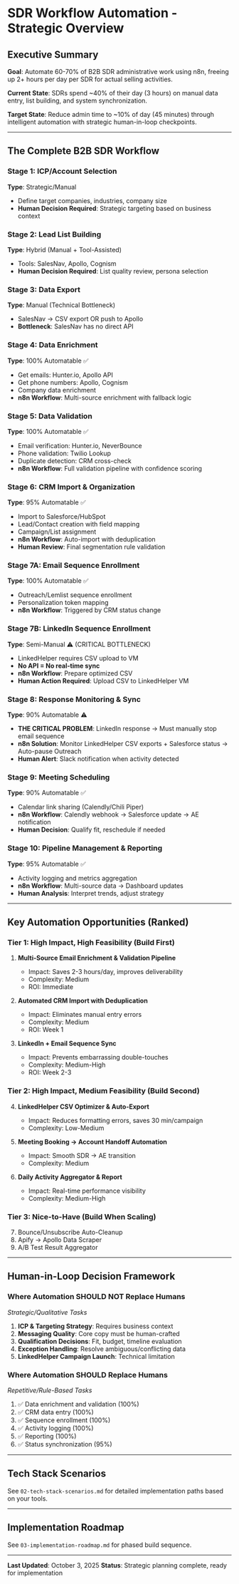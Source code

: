 # SDR Workflow Automation - Strategic Overview

## Executive Summary

**Goal**: Automate 60-70% of B2B SDR administrative work using n8n, freeing up 2+ hours per day per SDR for actual selling activities.

**Current State**: SDRs spend ~40% of their day (3 hours) on manual data entry, list building, and system synchronization.

**Target State**: Reduce admin time to ~10% of day (45 minutes) through intelligent automation with strategic human-in-loop checkpoints.

---

## The Complete B2B SDR Workflow

### Stage 1: ICP/Account Selection
**Type**: Strategic/Manual
- Define target companies, industries, company size
- **Human Decision Required**: Strategic targeting based on business context

### Stage 2: Lead List Building
**Type**: Hybrid (Manual + Tool-Assisted)
- Tools: SalesNav, Apollo, Cognism
- **Human Decision Required**: List quality review, persona selection

### Stage 3: Data Export
**Type**: Manual (Technical Bottleneck)
- SalesNav → CSV export OR push to Apollo
- **Bottleneck**: SalesNav has no direct API

### Stage 4: Data Enrichment
**Type**: 100% Automatable ✅
- Get emails: Hunter.io, Apollo API
- Get phone numbers: Apollo, Cognism
- Company data enrichment
- **n8n Workflow**: Multi-source enrichment with fallback logic

### Stage 5: Data Validation
**Type**: 100% Automatable ✅
- Email verification: Hunter.io, NeverBounce
- Phone validation: Twilio Lookup
- Duplicate detection: CRM cross-check
- **n8n Workflow**: Full validation pipeline with confidence scoring

### Stage 6: CRM Import & Organization
**Type**: 95% Automatable ✅
- Import to Salesforce/HubSpot
- Lead/Contact creation with field mapping
- Campaign/List assignment
- **n8n Workflow**: Auto-import with deduplication
- **Human Review**: Final segmentation rule validation

### Stage 7A: Email Sequence Enrollment
**Type**: 100% Automatable ✅
- Outreach/Lemlist sequence enrollment
- Personalization token mapping
- **n8n Workflow**: Triggered by CRM status change

### Stage 7B: LinkedIn Sequence Enrollment
**Type**: Semi-Manual ⚠️ (CRITICAL BOTTLENECK)
- LinkedHelper requires CSV upload to VM
- **No API = No real-time sync**
- **n8n Workflow**: Prepare optimized CSV
- **Human Action Required**: Upload CSV to LinkedHelper VM

### Stage 8: Response Monitoring & Sync
**Type**: 90% Automatable ⚠️
- **THE CRITICAL PROBLEM**: LinkedIn response → Must manually stop email sequence
- **n8n Solution**: Monitor LinkedHelper CSV exports + Salesforce status → Auto-pause Outreach
- **Human Alert**: Slack notification when activity detected

### Stage 9: Meeting Scheduling
**Type**: 90% Automatable ✅
- Calendar link sharing (Calendly/Chili Piper)
- **n8n Workflow**: Calendly webhook → Salesforce update → AE notification
- **Human Decision**: Qualify fit, reschedule if needed

### Stage 10: Pipeline Management & Reporting
**Type**: 95% Automatable ✅
- Activity logging and metrics aggregation
- **n8n Workflow**: Multi-source data → Dashboard updates
- **Human Analysis**: Interpret trends, adjust strategy

---

## Key Automation Opportunities (Ranked)

### Tier 1: High Impact, High Feasibility (Build First)

1. **Multi-Source Email Enrichment & Validation Pipeline**
   - Impact: Saves 2-3 hours/day, improves deliverability
   - Complexity: Medium
   - ROI: Immediate

2. **Automated CRM Import with Deduplication**
   - Impact: Eliminates manual entry errors
   - Complexity: Medium
   - ROI: Week 1

3. **LinkedIn + Email Sequence Sync**
   - Impact: Prevents embarrassing double-touches
   - Complexity: Medium-High
   - ROI: Week 2-3

### Tier 2: High Impact, Medium Feasibility (Build Second)

4. **LinkedHelper CSV Optimizer & Auto-Export**
   - Impact: Reduces formatting errors, saves 30 min/campaign
   - Complexity: Low-Medium

5. **Meeting Booking → Account Handoff Automation**
   - Impact: Smooth SDR → AE transition
   - Complexity: Medium

6. **Daily Activity Aggregator & Report**
   - Impact: Real-time performance visibility
   - Complexity: Medium-High

### Tier 3: Nice-to-Have (Build When Scaling)

7. Bounce/Unsubscribe Auto-Cleanup
8. Apify → Apollo Data Scraper
9. A/B Test Result Aggregator

---

## Human-in-Loop Decision Framework

### Where Automation SHOULD NOT Replace Humans
*Strategic/Qualitative Tasks*

1. **ICP & Targeting Strategy**: Requires business context
2. **Messaging Quality**: Core copy must be human-crafted
3. **Qualification Decisions**: Fit, budget, timeline evaluation
4. **Exception Handling**: Resolve ambiguous/conflicting data
5. **LinkedHelper Campaign Launch**: Technical limitation

### Where Automation SHOULD Replace Humans
*Repetitive/Rule-Based Tasks*

1. ✅ Data enrichment and validation (100%)
2. ✅ CRM data entry (100%)
3. ✅ Sequence enrollment (100%)
4. ✅ Activity logging (100%)
5. ✅ Reporting (100%)
6. ✅ Status synchronization (95%)

---

## Tech Stack Scenarios

See `02-tech-stack-scenarios.md` for detailed implementation paths based on your tools.

---

## Implementation Roadmap

See `03-implementation-roadmap.md` for phased build sequence.

---

**Last Updated**: October 3, 2025
**Status**: Strategic planning complete, ready for implementation